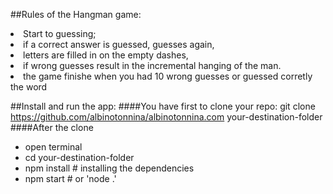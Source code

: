 ##Rules of the Hangman game:

<li>Start to guessing;</li> 

<li>if a correct answer is guessed, guesses again, </li> 
<li>letters are filled in on the empty dashes, </li> 
<li>if wrong guesses result in the incremental hanging of the man.</li> 

<li>the game finishe when you had 10 wrong guesses or guessed corretly the word</li> 

##Install and run the app:
####You have first to clone your repo:
git clone https://github.com/albinotonnina/albinotonnina.com your-destination-folder
####After the clone
- open terminal
- cd your-destination-folder
- npm install # installing the dependencies
- npm start # or 'node .'
